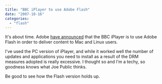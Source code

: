 ```yaml
---
title: "BBC iPlayer to use Adobe Flash"
date: "2007-10-16"
categories: 
  - "flash"
---
```


It's about time. Adobe [have announced](http://www.adobe.com/aboutadobe/pressroom/pressreleases/200710/101507adobebbc.html) that the BBC iPlayer is to use Adobe Flash in order to deliver content to Mac and Linux users.

I've used the PC version of iPlayer, and while it worked well the number of updates and applications you need to install as a result of the DRM measures adopted is really excessive. I thought so and I'm a techy, so goodness knows what Joe Public thinks.

Be good to see how the Flash version holds up.
